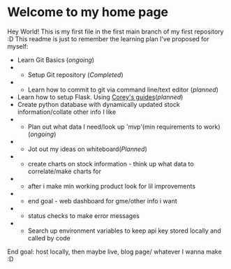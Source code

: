 # Welcome to my home page
Hey World! This is my first file in the first main branch of my first repository :D
This readme is just to remember the learning plan I've proposed for myself:
* Learn Git Basics (*ongoing*)
* * Setup Git repository (*Completed*)
* * Learn how to commit to git via command line/text editor (*planned*)
* Learn how to setup Flask. Using [Corey's guides](https://www.youtube.com/watch?v=MwZwr5Tvyxo)(*planned*)
* Create python database with dynamically updated stock information/collate other info I like
* * Plan out what data I need/look up 'mvp'(min requirements to work) (*ongoing*)
* * Jot out my ideas on whiteboard(*Planned*)
* * create charts on stock information - think up what data to correlate/make charts for
* * after i make min working product look for lil improvements
* * end goal - web dashboard for gme/other info i want
* * status checks to make error messages
* * Search up environment variables to keep api key stored locally and called by code


End goal: host locally, then maybe live, blog page/ whatever I wanna make :D
